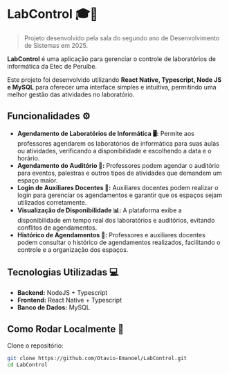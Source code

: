 # LabControl 🎓📅

> Projeto desenvolvido pela sala do segundo ano de Desenvolvimento de Sistemas em 2025.

**LabControl** é uma aplicação para gerenciar o controle de laboratórios de informática da Etec de Peruíbe.

Este projeto foi desenvolvido utilizando **React Native, Typescript, Node JS e MySQL** para oferecer uma interface simples e intuitiva, permitindo uma melhor gestão das atividades no laboratório.

## Funcionalidades ⚙️

- **Agendamento de Laboratórios de Informática 🖥️:** Permite aos professores agendarem os laboratórios de informática para suas aulas ou atividades, verificando a disponibilidade e escolhendo a data e o horário.
- **Agendamento do Auditório 🎤:** Professores podem agendar o auditório para eventos, palestras e outros tipos de atividades que demandem um espaço maior.
- **Login de Auxiliares Docentes 🔑:** Auxiliares docentes podem realizar o login para gerenciar os agendamentos e garantir que os espaços sejam utilizados corretamente.
- **Visualização de Disponibilidade 📊:** A plataforma exibe a disponibilidade em tempo real dos laboratórios e auditórios, evitando conflitos de agendamentos.
- **Histórico de Agendamentos 📅:** Professores e auxiliares docentes podem consultar o histórico de agendamentos realizados, facilitando o controle e a organização dos espaços.

## Tecnologias Utilizadas 💻

- **Backend:** NodeJS + Typescript
- **Frontend:** React Native + Typescript
- **Banco de Dados:** MySQL

## Como Rodar Localmente 🚀

Clone o repositório:
   ```bash
   git clone https://github.com/Otavio-Emanoel/LabControl.git
   cd LabControl
